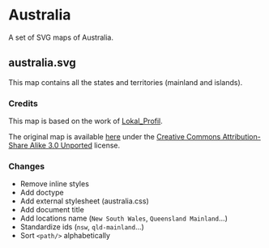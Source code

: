 # Australia

A set of SVG maps of Australia.

## australia.svg

This map contains all the states and territories (mainland and islands).

### Credits

This map is based on the work of [Lokal_Profil](https://commons.wikimedia.org/wiki/User:Lokal_Profil).

The original map is available [here](https://commons.wikimedia.org/wiki/File:Australia_map,_States.svg) under the [Creative Commons Attribution-Share Alike 3.0 Unported](https://creativecommons.org/licenses/by-sa/3.0/deed.en) license.

### Changes

* Remove inline styles
* Add doctype
* Add external stylesheet (australia.css)
* Add document title
* Add locations name (`New South Wales`, `Queensland Mainland`...)
* Standardize ids (`nsw`, `qld-mainland`...)
* Sort `<path/>` alphabetically